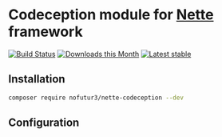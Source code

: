 # Codeception module for [Nette](https://www.nette.org) framework
[![Build Status](https://travis-ci.org/nofutur3/nette-codeception.svg?branch=master)](https://travis-ci.org/nofutur3/nette-codeception)
[![Downloads this Month](https://img.shields.io/packagist/dm/nofutur3/nette-codeception.svg)](https://packagist.org/packages/nofutur3/nette-codeception)
[![Latest stable](https://img.shields.io/packagist/v/nofutur3/nette-codeception.svg)](https://packagist.org/packages/nofutur3/nette-codeception)

## Installation

```bash
composer require nofutur3/nette-codeception --dev
```

## Configuration
